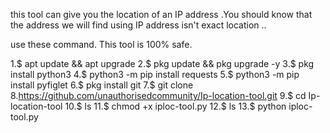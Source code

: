 this tool can give you the location of an IP address .You should know that the address we will find using IP address isn't exact location .. 

use these command. This tool is 100% safe. 

1.$ apt update && apt upgrade
2.$ pkg update && pkg upgrade -y
3.$ pkg install python3
4.$ python3 -m pip install requests
5.$ python3 -m pip install pyfiglet 
6.$ pkg install git
7.$ git clone 8.https://github.com/unauthorisedcommunity/Ip-location-tool.git
9.$ cd Ip-location-tool
10.$ ls
11.$ chmod +x iploc-tool.py
12.$ ls
13.$ python iploc-tool.py
